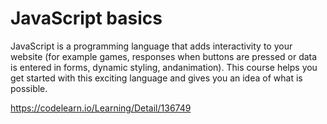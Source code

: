 # JavaScript basics

JavaScript is a programming language that adds interactivity to your website (for example games, responses when buttons are pressed or data is entered in forms, dynamic styling, andanimation). This course helps you get started with this exciting language and gives you an idea of what is possible.

https://codelearn.io/Learning/Detail/136749
